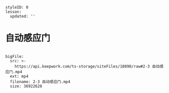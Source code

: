 ```@Lesson
styleID: 0
lesson:
  updated: ''

```

# 自动感应门

```@BigFile

bigFile:
  src: >-
    https://api.keepwork.com/ts-storage/siteFiles/18090/raw#2-3 自动感应门.mp4
  ext: mp4
  filename: 2-3 自动感应门.mp4
  size: 36922628
          
```